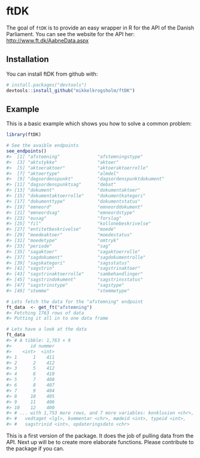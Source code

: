 
<!-- README.md is generated from README.Rmd. Please edit that file -->
ftDK
====

The goal of `ftDK` is to provide an easy wrapper in R for the API of the Danish Parliament. You can see the website for the API her: <http://www.ft.dk/AabneData.aspx>

Installation
------------

You can install ftDK from github with:

``` r
# install.packages("devtools")
devtools::install_github("mikkelkrogsholm/ftDK")
```

Example
-------

This is a basic example which shows you how to solve a common problem:

``` r
library(ftDK)

# See the avaible endpoints 
see_endpoints()
#>  [1] "afstemning"              "afstemningstype"        
#>  [3] "aktstykke"               "aktoer"                 
#>  [5] "aktoeraktoer"            "aktoeraktoerrolle"      
#>  [7] "aktoertype"              "almdel"                 
#>  [9] "dagsordenspunkt"         "dagsordenspunktdokument"
#> [11] "dagsordenspunktsag"      "debat"                  
#> [13] "dokument"                "dokumentaktoer"         
#> [15] "dokumentaktoerrolle"     "dokumentkategori"       
#> [17] "dokumenttype"            "dokumentstatus"         
#> [19] "emneord"                 "emneorddokument"        
#> [21] "emneordsag"              "emneordstype"           
#> [23] "eusag"                   "forslag"                
#> [25] "fil"                     "kollonebeskrivelse"     
#> [27] "entitetbeskrivelse"      "moede"                  
#> [29] "moedeaktoer"             "moedestatus"            
#> [31] "moedetype"               "omtryk"                 
#> [33] "periode"                 "sag"                    
#> [35] "sagaktoer"               "sagaktoerrolle"         
#> [37] "sagdokument"             "sagdokumentrolle"       
#> [39] "sagskategori"            "sagsstatus"             
#> [41] "sagstrin"                "sagstrinaktoer"         
#> [43] "sagstrinaktoerrolle"     "sambehandlinger"        
#> [45] "sagstrindokument"        "sagstrinsstatus"        
#> [47] "sagstrinstype"           "sagstype"               
#> [49] "stemme"                  "stemmetype"

# Lets fetch the data for the "afstemning" endpoint
ft_data  <- get_ft("afstemning")
#> Fetching 1763 rows of data
#> Putting it all in to one data frame

# Lets have a look at the data
ft_data
#> # A tibble: 1,763 × 9
#>       id nummer
#>    <int>  <int>
#> 1      1    411
#> 2      2    412
#> 3      5    412
#> 4      6    410
#> 5      7    408
#> 6      8    407
#> 7      9    404
#> 8     10    405
#> 9     11    406
#> 10    12    400
#> # ... with 1,753 more rows, and 7 more variables: konklusion <chr>,
#> #   vedtaget <lgl>, kommentar <chr>, mødeid <int>, typeid <int>,
#> #   sagstrinid <int>, opdateringsdato <chr>
```

This is a first version of the package. It does the job of pulling data from the API. Next up will be to create more elaborate functions. Please contribute to the package if you can.
